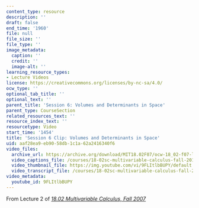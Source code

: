 ```yaml
---
content_type: resource
description: ''
draft: false
end_time: '1960'
file: null
file_size: ''
file_type: ''
image_metadata:
  caption: ''
  credit: ''
  image-alt: ''
learning_resource_types:
- Lecture Videos
license: https://creativecommons.org/licenses/by-nc-sa/4.0/
ocw_type: ''
optional_tab_title: ''
optional_text: ''
parent_title: 'Session 6: Volumes and Determinants in Space'
parent_type: CourseSection
related_resources_text: ''
resource_index_text: ''
resourcetype: Video
start_time: '1454'
title: 'Session 6 Clip: Volumes and Determinants in Space'
uid: aaf28ea9-eb90-58db-1c1a-62a2416340f6
video_files:
  archive_url: https://archive.org/download/MIT18.02F07/ocw-18_02-f07-lec02_300k.mp4
  video_captions_file: /courses/18-02sc-multivariable-calculus-fall-2010/9FLItlbBUPY_captions.vtt
  video_thumbnail_file: https://img.youtube.com/vi/9FLItlbBUPY/default.jpg
  video_transcript_file: /courses/18-02sc-multivariable-calculus-fall-2010/9FLItlbBUPY_transcript.pdf
video_metadata:
  youtube_id: 9FLItlbBUPY
---
```

From Lecture 2 of [_18.02 Multivariable Calculus, Fall 2007_](/courses/18-02-multivariable-calculus-fall-2007/video_galleries/video-lectures)
